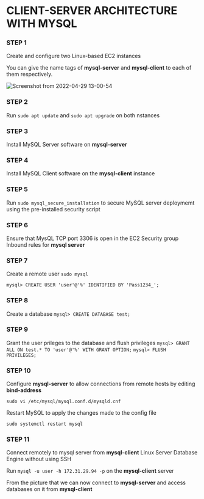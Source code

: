 # CLIENT-SERVER ARCHITECTURE WITH MYSQL

### STEP 1
Create and configure two Linux-based EC2 instances

You can give the name tags of **mysql-server** and **mysql-client** to each of them respectively.

![Screenshot from 2022-04-29 13-00-54](https://user-images.githubusercontent.com/34113547/165932596-f4ac60a7-c6fd-402a-ad80-328a4438575d.png)

### STEP 2
Run `sudo apt update` and `sudo apt upgrade` on both nstances

### STEP 3
Install MySQL Server software  on **mysql-server**

### STEP 4
Install MySQL Client software on the **mysql-client** instance

### STEP 5
Run `sudo mysql_secure_installation` to secure MySQL server deploymemt using the pre-installed security script

### STEP 6
Ensure that MysQL TCP port 3306 is open in the EC2 Security group Inbound rules for **mysql server**

### STEP 7
Create a remote user
`sudo mysql`

`mysql> CREATE USER 'user'@'%' IDENTIFIED BY 'Pass1234_';`

###  STEP 8
Create a database
`mysql> CREATE DATABASE test;`

### STEP 9
Grant the user prileges to the database and flush privileges
`mysql> GRANT ALL ON test.* TO 'user'@'%' WITH GRANT OPTION;`
`mysql> FLUSH PRIVILEGES;`

### STEP 10
Configure **mysql-server** to allow connections from remote hosts by editing **bind-address**

`sudo vi /etc/mysql/mysql.conf.d/mysqld.cnf`

Restart MySQL to apply the changes made to the config file

`sudo systemctl restart mysql`

### STEP 11
Connect remotely to mysql server from **mysql-client** Linux Server Database Engine without using SSH

Run `mysql -u user -h 172.31.29.94 -p` on the **mysql-client** server


From the picture that we can now connect to **mysql-server** and access databases on it from **mysql-client**
